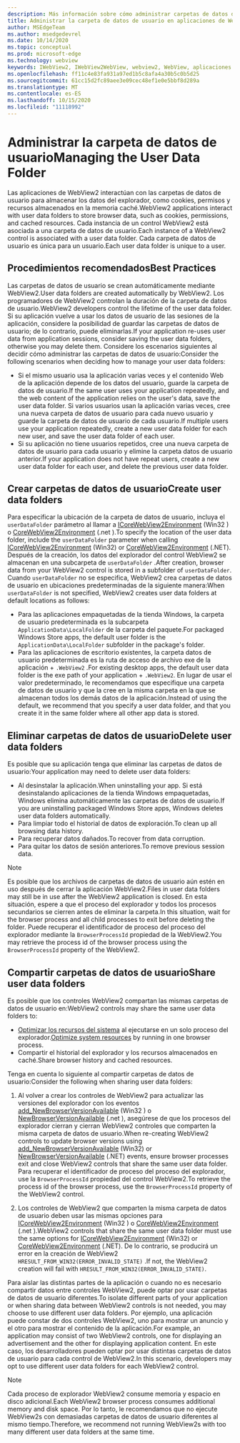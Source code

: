 ```yaml
---
description: Más información sobre cómo administrar carpetas de datos de usuario en aplicaciones de WebView2
title: Administrar la carpeta de datos de usuario en aplicaciones de WebView2.
author: MSEdgeTeam
ms.author: msedgedevrel
ms.date: 10/14/2020
ms.topic: conceptual
ms.prod: microsoft-edge
ms.technology: webview
keywords: IWebView2, IWebView2WebView, webview2, WebView, aplicaciones Win32, Win32, Edge, ICoreWebView2, ICoreWebView2Host, control browser, HTML Edge, carpeta de datos de usuario
ms.openlocfilehash: ff11c4e83fa931a97ed1b5c8afa4a30b5c0b5d25
ms.sourcegitcommit: 61cc15d2fc89aee3e09cec48ef1e0e5bbf8d289a
ms.translationtype: MT
ms.contentlocale: es-ES
ms.lasthandoff: 10/15/2020
ms.locfileid: "11118992"
---
```

# <span data-ttu-id="cb22f-104">Administrar la carpeta de datos de usuario</span><span class="sxs-lookup"><span data-stu-id="cb22f-104">Managing the User Data Folder</span></span>  

<span data-ttu-id="cb22f-105">Las aplicaciones de WebView2 interactúan con las carpetas de datos de usuario para almacenar los datos del explorador, como cookies, permisos y recursos almacenados en la memoria caché.</span><span class="sxs-lookup"><span data-stu-id="cb22f-105">WebView2 applications interact with user data folders to store browser data, such as cookies, permissions, and cached resources.</span></span>  <span data-ttu-id="cb22f-106">Cada instancia de un control WebView2 está asociada a una carpeta de datos de usuario.</span><span class="sxs-lookup"><span data-stu-id="cb22f-106">Each instance of a WebView2 control is associated with a user data folder.</span></span>  <span data-ttu-id="cb22f-107">Cada carpeta de datos de usuario es única para un usuario.</span><span class="sxs-lookup"><span data-stu-id="cb22f-107">Each user data folder is unique to a user.</span></span>  

## <span data-ttu-id="cb22f-108">Procedimientos recomendados</span><span class="sxs-lookup"><span data-stu-id="cb22f-108">Best Practices</span></span>  

<span data-ttu-id="cb22f-109">Las carpetas de datos de usuario se crean automáticamente mediante WebView2.</span><span class="sxs-lookup"><span data-stu-id="cb22f-109">User data folders are created automatically by WebView2.</span></span>  <span data-ttu-id="cb22f-110">Los programadores de WebView2 controlan la duración de la carpeta de datos de usuario.</span><span class="sxs-lookup"><span data-stu-id="cb22f-110">WebView2 developers control the lifetime of the user data folder.</span></span>  <span data-ttu-id="cb22f-111">Si su aplicación vuelve a usar los datos de usuario de las sesiones de la aplicación, considere la posibilidad de guardar las carpetas de datos de usuario; de lo contrario, puede eliminarlas.</span><span class="sxs-lookup"><span data-stu-id="cb22f-111">If your application re-uses user data from application sessions, consider saving the user data folders, otherwise you may delete them.</span></span>  <span data-ttu-id="cb22f-112">Considere los escenarios siguientes al decidir cómo administrar las carpetas de datos de usuario:</span><span class="sxs-lookup"><span data-stu-id="cb22f-112">Consider the following scenarios when deciding how to manage your user data folders:</span></span>  

*   <span data-ttu-id="cb22f-113">Si el mismo usuario usa la aplicación varias veces y el contenido Web de la aplicación depende de los datos del usuario, guarde la carpeta de datos de usuario.</span><span class="sxs-lookup"><span data-stu-id="cb22f-113">If the same user uses your application repeatedly, and the web content of the application relies on the user's data, save the user data folder.</span></span>  <span data-ttu-id="cb22f-114">Si varios usuarios usan la aplicación varias veces, cree una nueva carpeta de datos de usuario para cada nuevo usuario y guarde la carpeta de datos de usuario de cada usuario.</span><span class="sxs-lookup"><span data-stu-id="cb22f-114">If multiple users use your application repeatedly, create a new user data folder for each new user, and save the user data folder of each user.</span></span>
*   <span data-ttu-id="cb22f-115">Si su aplicación no tiene usuarios repetidos, cree una nueva carpeta de datos de usuario para cada usuario y elimine la carpeta datos de usuario anterior.</span><span class="sxs-lookup"><span data-stu-id="cb22f-115">If your application does not have repeat users, create a new user data folder for each user, and delete the previous user data folder.</span></span>  

## <span data-ttu-id="cb22f-116">Crear carpetas de datos de usuario</span><span class="sxs-lookup"><span data-stu-id="cb22f-116">Create user data folders</span></span>  

<span data-ttu-id="cb22f-117">Para especificar la ubicación de la carpeta de datos de usuario, incluya el `userDataFolder` parámetro al llamar a [ICoreWebView2Environment](/microsoft-edge/webview2/reference/win32/icorewebview2environment) \(Win32 \) o [CoreWebView2Environment](/dotnet/api/microsoft.web.webview2.core.corewebview2environment) \(.net \).</span><span class="sxs-lookup"><span data-stu-id="cb22f-117">To specify the location of the user data folder, include the `userDataFolder` parameter when calling [ICoreWebView2Environment](/microsoft-edge/webview2/reference/win32/icorewebview2environment) \(Win32\) or [CoreWebView2Environment](/dotnet/api/microsoft.web.webview2.core.corewebview2environment) \(.NET\).</span></span>  <span data-ttu-id="cb22f-118">Después de la creación, los datos del explorador del control WebView2 se almacenan en una subcarpeta de `userDataFolder` .</span><span class="sxs-lookup"><span data-stu-id="cb22f-118">After creation, browser data from your WebView2 control is stored in a subfolder of `userDataFolder`.</span></span>  <span data-ttu-id="cb22f-119">Cuando `userDataFolder` no se especifica, WebView2 crea carpetas de datos de usuario en ubicaciones predeterminadas de la siguiente manera:</span><span class="sxs-lookup"><span data-stu-id="cb22f-119">When `userDataFolder` is not specified, WebView2 creates user data folders at default locations as follows:</span></span>  

*   <span data-ttu-id="cb22f-120">Para las aplicaciones empaquetadas de la tienda Windows, la carpeta de usuario predeterminada es la subcarpeta `ApplicationData\LocalFolder` de la carpeta del paquete.</span><span class="sxs-lookup"><span data-stu-id="cb22f-120">For packaged Windows Store apps, the default user folder is the `ApplicationData\LocalFolder` subfolder in the package's  folder.</span></span>  
*   <span data-ttu-id="cb22f-121">Para las aplicaciones de escritorio existentes, la carpeta datos de usuario predeterminada es la ruta de acceso de archivo exe de la aplicación + `.WebView2` .</span><span class="sxs-lookup"><span data-stu-id="cb22f-121">For existing desktop apps, the default user data folder is the exe path of your application + `.WebView2`.</span></span>  <span data-ttu-id="cb22f-122">En lugar de usar el valor predeterminado, le recomendamos que especifique una carpeta de datos de usuario y que la cree en la misma carpeta en la que se almacenan todos los demás datos de la aplicación.</span><span class="sxs-lookup"><span data-stu-id="cb22f-122">Instead of using the default, we recommend that you specify a user data folder, and that you create it in the same folder where all other app data is stored.</span></span>  

## <span data-ttu-id="cb22f-123">Eliminar carpetas de datos de usuario</span><span class="sxs-lookup"><span data-stu-id="cb22f-123">Delete user data folders</span></span>  

<span data-ttu-id="cb22f-124">Es posible que su aplicación tenga que eliminar las carpetas de datos de usuario:</span><span class="sxs-lookup"><span data-stu-id="cb22f-124">Your application may need to delete user data folders:</span></span>  

*   <span data-ttu-id="cb22f-125">Al desinstalar la aplicación.</span><span class="sxs-lookup"><span data-stu-id="cb22f-125">When uninstalling your app.</span></span>  <span data-ttu-id="cb22f-126">Si está desinstalando aplicaciones de la tienda Windows empaquetadas, Windows elimina automáticamente las carpetas de datos de usuario.</span><span class="sxs-lookup"><span data-stu-id="cb22f-126">If you are uninstalling packaged Windows Store apps, Windows deletes user data folders automatically.</span></span>  
*   <span data-ttu-id="cb22f-127">Para limpiar todo el historial de datos de exploración.</span><span class="sxs-lookup"><span data-stu-id="cb22f-127">To clean up all browsing data history.</span></span>  
*   <span data-ttu-id="cb22f-128">Para recuperar datos dañados.</span><span class="sxs-lookup"><span data-stu-id="cb22f-128">To recover from data corruption.</span></span>  
*   <span data-ttu-id="cb22f-129">Para quitar los datos de sesión anteriores.</span><span class="sxs-lookup"><span data-stu-id="cb22f-129">To remove previous session data.</span></span>  

> [!NOTE]
> <span data-ttu-id="cb22f-130">Es posible que los archivos de carpetas de datos de usuario aún estén en uso después de cerrar la aplicación WebView2.</span><span class="sxs-lookup"><span data-stu-id="cb22f-130">Files in user data folders may still be in use after the WebView2 application is closed.</span></span>  <span data-ttu-id="cb22f-131">En esta situación, espere a que el proceso del explorador y todos los procesos secundarios se cierren antes de eliminar la carpeta.</span><span class="sxs-lookup"><span data-stu-id="cb22f-131">In this situation, wait for the browser process and all child processes to exit before deleting the folder.</span></span>  <span data-ttu-id="cb22f-132">Puede recuperar el identificador de proceso del proceso del explorador mediante la `BrowserProcessId` propiedad de la WebView2.</span><span class="sxs-lookup"><span data-stu-id="cb22f-132">You may retrieve the process id of the browser process using the `BrowserProcessId` property of the WebView2.</span></span>  

## <span data-ttu-id="cb22f-133">Compartir carpetas de datos de usuario</span><span class="sxs-lookup"><span data-stu-id="cb22f-133">Share user data folders</span></span>  

<span data-ttu-id="cb22f-134">Es posible que los controles WebView2 compartan las mismas carpetas de datos de usuario en:</span><span class="sxs-lookup"><span data-stu-id="cb22f-134">WebView2 controls may share the same user data folders to:</span></span>  

*   <span data-ttu-id="cb22f-135">[Optimizar los recursos del sistema](../concepts/process-model.md) al ejecutarse en un solo proceso del explorador.</span><span class="sxs-lookup"><span data-stu-id="cb22f-135">[Optimize system resources](../concepts/process-model.md) by running in one browser process.</span></span>  
*   <span data-ttu-id="cb22f-136">Compartir el historial del explorador y los recursos almacenados en caché.</span><span class="sxs-lookup"><span data-stu-id="cb22f-136">Share browser history and cached resources.</span></span>  

<span data-ttu-id="cb22f-137">Tenga en cuenta lo siguiente al compartir carpetas de datos de usuario:</span><span class="sxs-lookup"><span data-stu-id="cb22f-137">Consider the following when sharing user data folders:</span></span>  

1.  <span data-ttu-id="cb22f-138">Al volver a crear los controles de WebView2 para actualizar las versiones del explorador con los eventos [add_NewBrowserVersionAvailable](/microsoft-edge/webview2/reference/win32/icorewebview2environment#add_newbrowserversionavailable) \(Win32 \) o [NewBrowserVersionAvailable](/dotnet/api/microsoft.web.webview2.core.corewebview2environment.newbrowserversionavailable) \(.net \), asegúrese de que los procesos del explorador cierran y cierran WebView2 controles que comparten la misma carpeta de datos de usuario.</span><span class="sxs-lookup"><span data-stu-id="cb22f-138">When re-creating WebView2 controls to update browser versions using [add_NewBrowserVersionAvailable](/microsoft-edge/webview2/reference/win32/icorewebview2environment#add_newbrowserversionavailable) \(Win32\) or [NewBrowserVersionAvailable](/dotnet/api/microsoft.web.webview2.core.corewebview2environment.newbrowserversionavailable) \(.NET\) events, ensure browser processes exit and close WebView2 controls that share the same user data folder.</span></span>  <span data-ttu-id="cb22f-139">Para recuperar el identificador de proceso del proceso del explorador, use la `BrowserProcessId` propiedad del control WebView2.</span><span class="sxs-lookup"><span data-stu-id="cb22f-139">To retrieve the process id of the browser process, use the `BrowserProcessId` property of the WebView2 control.</span></span>  

2.  <span data-ttu-id="cb22f-140">Los controles de WebView2 que comparten la misma carpeta de datos de usuario deben usar las mismas opciones para [ICoreWebView2Environment](/microsoft-edge/webview2/reference/win32/icorewebview2environment) \(Win32 \) o [CoreWebView2Environment](/dotnet/api/microsoft.web.webview2.core.corewebview2environment) \(.net \).</span><span class="sxs-lookup"><span data-stu-id="cb22f-140">WebView2 controls that share the same user data folder must use the same options for [ICoreWebView2Environment](/microsoft-edge/webview2/reference/win32/icorewebview2environment) \(Win32\) or [CoreWebView2Environment](/dotnet/api/microsoft.web.webview2.core.corewebview2environment) \(.NET\).</span></span>  <span data-ttu-id="cb22f-141">De lo contrario, se producirá un error en la creación de WebView2 `HRESULT_FROM_WIN32(ERROR_INVALID_STATE)` .</span><span class="sxs-lookup"><span data-stu-id="cb22f-141">If not, the WebView2 creation will fail with `HRESULT_FROM_WIN32(ERROR_INVALID_STATE)`.</span></span>  

<span data-ttu-id="cb22f-142">Para aislar las distintas partes de la aplicación o cuando no es necesario compartir datos entre controles WebView2, puede optar por usar carpetas de datos de usuario diferentes.</span><span class="sxs-lookup"><span data-stu-id="cb22f-142">To isolate different parts of your application or when sharing data between WebView2 controls is not needed, you may choose to use different user data folders.</span></span>  <span data-ttu-id="cb22f-143">Por ejemplo, una aplicación puede constar de dos controles WebView2, uno para mostrar un anuncio y el otro para mostrar el contenido de la aplicación.</span><span class="sxs-lookup"><span data-stu-id="cb22f-143">For example, an application may consist of two WebView2 controls, one for displaying an advertisement and the other for displaying application content.</span></span>  <span data-ttu-id="cb22f-144">En este caso, los desarrolladores pueden optar por usar distintas carpetas de datos de usuario para cada control de WebView2.</span><span class="sxs-lookup"><span data-stu-id="cb22f-144">In this scenario, developers may opt to use different user data folders for each WebView2 control.</span></span>  

> [!NOTE]
> <span data-ttu-id="cb22f-145">Cada proceso de explorador WebView2 consume memoria y espacio en disco adicional.</span><span class="sxs-lookup"><span data-stu-id="cb22f-145">Each WebView2 browser process consumes additional memory and disk space.</span></span>  <span data-ttu-id="cb22f-146">Por lo tanto, le recomendamos que no ejecute WebView2s con demasiadas carpetas de datos de usuario diferentes al mismo tiempo.</span><span class="sxs-lookup"><span data-stu-id="cb22f-146">Therefore, we recommend not running WebView2s with too many different user data folders at the same time.</span></span>  
